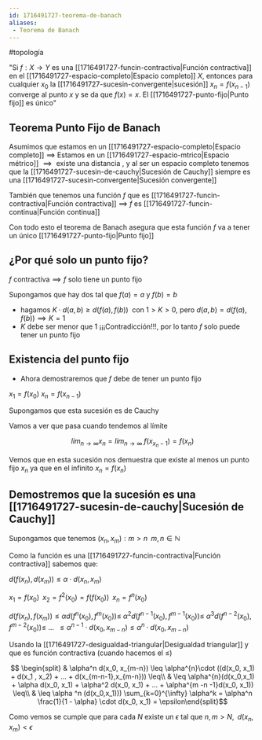```yaml
---
id: 1716491727-teorema-de-banach
aliases:
 - Teorema de Banach
---
```


#topología

"Si $f:X \rightarrow Y$ es una [[1716491727-funcin-contractiva|Función contractiva]] en el [[1716491727-espacio-completo|Espacio completo]] $X$, entonces para cualquier $x_0$ la [[1716491727-sucesin-convergente|sucesión]] $x_n=f(x_{n-1})$ converge al punto $x$ y se da que $f(x)=x$. El [[1716491727-punto-fijo|Punto fijo]] es único" 

## Teorema Punto Fijo de Banach

Asumimos que estamos en un [[1716491727-espacio-completo|Espacio completo]] $\implies$ Estamos en un [[1716491727-espacio-mtrico|Espacio métrico]] $\implies \text{ existe una distancia}$ , y al ser un espacio completo tenemos que la [[1716491727-sucesin-de-cauchy|Sucesión de Cauchy]] siempre es una [[1716491727-sucesin-convergente|Sucesión convergente]]

También que tenemos una función $f$ que es [[1716491727-funcin-contractiva|Función contractiva]] $\implies$ $f$ es [[1716491727-funcin-continua|Función continua]]

Con todo esto el teorema de Banach asegura que esta función $f$ va a tener un único [[1716491727-punto-fijo|Punto fijo]]

## ¿Por qué solo un punto fijo?

$f \text{ contractiva} \implies f \text{ solo tiene un punto fijo}$

Supongamos que hay dos tal que $f(a) = a$ y $f(b) = b$

- hagamos $K \cdot d(a,b) \geq d(f(a), f(b)) \;$ con $1 > K > 0$, pero $d(a,b)=d(f(a),f(b))\implies K = 1$
- $K$ debe ser menor que 1 ¡¡¡Contradicción!!!, por lo tanto $f$ solo puede tener un punto fijo 

## Existencia del punto fijo

- Ahora demostraremos que $f$ debe de tener un punto fijo

$x_1 = f(x_0)$
$x_n = f(x_{n-1})$

Supongamos que esta sucesión es de Cauchy

Vamos a ver que pasa cuando tendemos al límite

$$lim_{n \rightarrow \infty} x_n = lim_{n \rightarrow \infty} \; f(x_{x_n - 1}) = f(x_n)$$

Vemos que en esta sucesión nos demuestra que existe al menos un punto fijo $x_n$ ya que en el infinito $x_n = f(x_n)$

## Demostremos que la sucesión es una [[1716491727-sucesin-de-cauchy|Sucesión de Cauchy]]

Supongamos que tenemos $(x_n, x_m) : m > n \;\; m,n \in \mathbb{N}$

Como la función es una  [[1716491727-funcin-contractiva|Función contractiva]] sabemos que:

$d(f(x_n),d(x_m)) \leq \alpha \cdot d(x_n,x_m)$

$x_1 = f(x_0) \;\; x_2 = f^2(x_0) = f(f(x_0)) \;\; x_n = f^n(x_0)$

$d(f(x_n),f(x_m)) \leq \alpha d(f^n(x_0), f^m(x_0)) \leq$ $\alpha^2 d(f^{n-1}(x_0), f^{m-1}(x_0)) \leq$ $\alpha^3 d(f^{n-2}(x_0),f^{m-2}(x_0)) \leq$ $... \; \; \leq \alpha^{n-1} \cdot d(x_0, x_{m-n}) \leq \alpha^n \cdot d(x_0, x_{m-n})$


Usando la [[1716491727-desigualdad-triangular|Desigualdad triangular]] y que es función contractiva (cuando hacemos el $\leq$)

$$ \begin{split} 
& \alpha^n d(x_0, x_{m-n}) \leq \alpha^{n}\cdot ((d(x_0, x_1) + d(x_1 , x_2) + ... + d(x_{m-n-1},x_{m-n})) \leq\\
& \leq \alpha^{n}(d(x_0,x_1) + \alpha d(x_0, x_1) + \alpha^2 d(x_0, x_1) + ... + \alpha^{m -n -1}d(x_0, x_1)) \leq\\
& \leq \alpha ^n (d(x_0,x_1))) \sum_{k=0}^{\infty} \alpha^k = \alpha^n \frac{1}{1 - \alpha} \cdot d(x_0, x_1) = \epsilon\end{split}$$

Como vemos se cumple que para cada $N$ existe un $\epsilon$ tal que $n,m > N, \;\; d(x_n,x_m) < \epsilon$